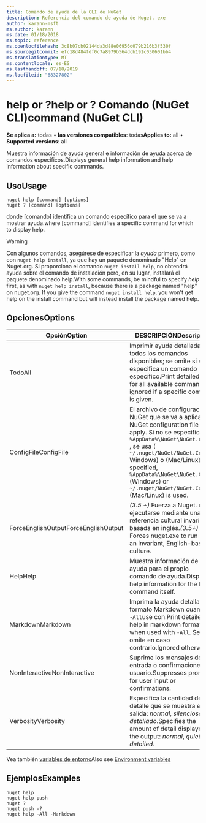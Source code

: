 ```yaml
---
title: Comando de ayuda de la CLI de NuGet
description: Referencia del comando de ayuda de Nuget. exe
author: karann-msft
ms.author: karann
ms.date: 01/18/2018
ms.topic: reference
ms.openlocfilehash: 3c8b07cb02144da3d88e06956d079b216b3f530f
ms.sourcegitcommit: efc18d484fdf0c7a8979b564dcb191c030601bb4
ms.translationtype: MT
ms.contentlocale: es-ES
ms.lasthandoff: 07/18/2019
ms.locfileid: "68327802"
---
```

# <a name="help-or--command-nuget-cli"></a><span data-ttu-id="3e376-103">help or ?</span><span class="sxs-lookup"><span data-stu-id="3e376-103">help or ?</span></span> <span data-ttu-id="3e376-104">Comando (NuGet CLI)</span><span class="sxs-lookup"><span data-stu-id="3e376-104">command (NuGet CLI)</span></span>

<span data-ttu-id="3e376-105">**Se aplica a:** todas &bullet; **las versiones compatibles**: todas</span><span class="sxs-lookup"><span data-stu-id="3e376-105">**Applies to:** all &bullet; **Supported versions**: all</span></span>

<span data-ttu-id="3e376-106">Muestra información de ayuda general e información de ayuda acerca de comandos específicos.</span><span class="sxs-lookup"><span data-stu-id="3e376-106">Displays general help information and help information about specific commands.</span></span>

## <a name="usage"></a><span data-ttu-id="3e376-107">Uso</span><span class="sxs-lookup"><span data-stu-id="3e376-107">Usage</span></span>

```cli
nuget help [command] [options]
nuget ? [command] [options]
```

<span data-ttu-id="3e376-108">donde [comando] identifica un comando específico para el que se va a mostrar ayuda.</span><span class="sxs-lookup"><span data-stu-id="3e376-108">where [command] identifies a specific command for which to display help.</span></span>

> [!Warning]
> <span data-ttu-id="3e376-109">Con algunos comandos, asegúrese de especificar la *ayuda* primero, como con `nuget help install`, ya que hay un paquete denominado "Help" en Nuget.org. Si proporciona el comando `nuget install help`, no obtendrá ayuda sobre el comando de instalación pero, en su lugar, instalará el paquete denominado help.</span><span class="sxs-lookup"><span data-stu-id="3e376-109">With some commands, be mindful to specify *help* first, as with `nuget help install`, because there is a package named "help" on nuget.org. If you give the command `nuget install help`, you won't get help on the install command but will instead install the package named help.</span></span>

## <a name="options"></a><span data-ttu-id="3e376-110">Opciones</span><span class="sxs-lookup"><span data-stu-id="3e376-110">Options</span></span>

| <span data-ttu-id="3e376-111">Opción</span><span class="sxs-lookup"><span data-stu-id="3e376-111">Option</span></span> | <span data-ttu-id="3e376-112">DESCRIPCIÓN</span><span class="sxs-lookup"><span data-stu-id="3e376-112">Description</span></span> |
| --- | --- |
| <span data-ttu-id="3e376-113">Todo</span><span class="sxs-lookup"><span data-stu-id="3e376-113">All</span></span> | <span data-ttu-id="3e376-114">Imprimir ayuda detallada para todos los comandos disponibles; se omite si se especifica un comando específico.</span><span class="sxs-lookup"><span data-stu-id="3e376-114">Print detailed help for all available commands; ignored if a specific command is given.</span></span> |
| <span data-ttu-id="3e376-115">ConfigFile</span><span class="sxs-lookup"><span data-stu-id="3e376-115">ConfigFile</span></span> | <span data-ttu-id="3e376-116">El archivo de configuración de NuGet que se va a aplicar.</span><span class="sxs-lookup"><span data-stu-id="3e376-116">The NuGet configuration file to apply.</span></span> <span data-ttu-id="3e376-117">Si no se especifica `%AppData%\NuGet\NuGet.Config` , se usa ( `~/.nuget/NuGet/NuGet.Config` Windows) o (Mac/Linux).</span><span class="sxs-lookup"><span data-stu-id="3e376-117">If not specified, `%AppData%\NuGet\NuGet.Config` (Windows) or `~/.nuget/NuGet/NuGet.Config` (Mac/Linux) is used.</span></span>|
| <span data-ttu-id="3e376-118">ForceEnglishOutput</span><span class="sxs-lookup"><span data-stu-id="3e376-118">ForceEnglishOutput</span></span> | <span data-ttu-id="3e376-119">*(3.5 +)* Fuerza a Nuget. exe a ejecutarse mediante una referencia cultural invariable basada en inglés.</span><span class="sxs-lookup"><span data-stu-id="3e376-119">*(3.5+)* Forces nuget.exe to run using an invariant, English-based culture.</span></span> |
| <span data-ttu-id="3e376-120">Help</span><span class="sxs-lookup"><span data-stu-id="3e376-120">Help</span></span> | <span data-ttu-id="3e376-121">Muestra información de ayuda para el propio comando de ayuda.</span><span class="sxs-lookup"><span data-stu-id="3e376-121">Displays help information for the help command itself.</span></span> |
| <span data-ttu-id="3e376-122">Markdown</span><span class="sxs-lookup"><span data-stu-id="3e376-122">Markdown</span></span> | <span data-ttu-id="3e376-123">Imprima la ayuda detallada en formato Markdown cuando se `-All`use con.</span><span class="sxs-lookup"><span data-stu-id="3e376-123">Print detailed help in markdown format when used with `-All`.</span></span> <span data-ttu-id="3e376-124">Se omite en caso contrario.</span><span class="sxs-lookup"><span data-stu-id="3e376-124">Ignored otherwise.</span></span> |
| <span data-ttu-id="3e376-125">NonInteractive</span><span class="sxs-lookup"><span data-stu-id="3e376-125">NonInteractive</span></span> | <span data-ttu-id="3e376-126">Suprime los mensajes de entrada o confirmaciones de usuario.</span><span class="sxs-lookup"><span data-stu-id="3e376-126">Suppresses prompts for user input or confirmations.</span></span> |
| <span data-ttu-id="3e376-127">Verbosity</span><span class="sxs-lookup"><span data-stu-id="3e376-127">Verbosity</span></span> | <span data-ttu-id="3e376-128">Especifica la cantidad de detalle que se muestra en la salida: *normal*, *silenciosa*, *detallado*.</span><span class="sxs-lookup"><span data-stu-id="3e376-128">Specifies the amount of detail displayed in the output: *normal*, *quiet*, *detailed*.</span></span> |

<span data-ttu-id="3e376-129">Vea también [variables de entorno](cli-ref-environment-variables.md)</span><span class="sxs-lookup"><span data-stu-id="3e376-129">Also see [Environment variables](cli-ref-environment-variables.md)</span></span>

## <a name="examples"></a><span data-ttu-id="3e376-130">Ejemplos</span><span class="sxs-lookup"><span data-stu-id="3e376-130">Examples</span></span>

```cli
nuget help
nuget help push
nuget ?
nuget push -?
nuget help -All -Markdown
```
